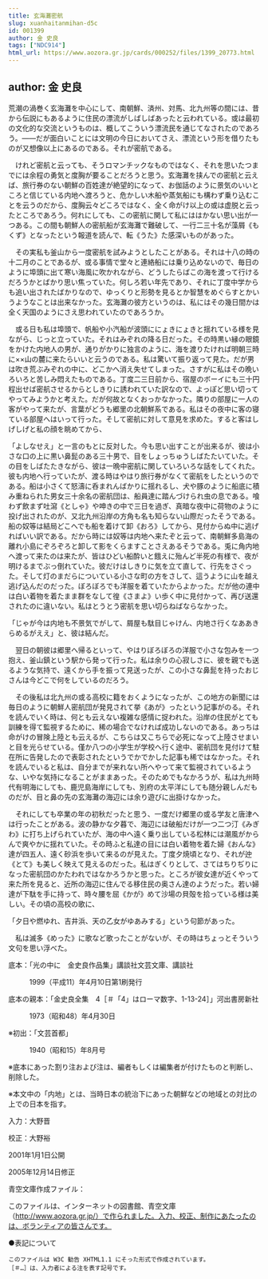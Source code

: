```yaml
---
title: 玄海灘密航
slug: xuanhaitanmihan-d5c
id: 001399
author: 金 史良
tags: ["NDC914"]
html_url: https://www.aozora.gr.jp/cards/000252/files/1399_20773.html
---
```


## author: 金 史良

荒潮の渦巻く玄海灘を中心にして、南朝鮮、済州、対馬、北九州等の間には、昔から伝説にもあるように住民の漂流がしばしばあったと云われている。或は最初の文化的な交流というものは、概してこういう漂流民を通じてなされたのであろう。――だが面白いことには文明の今日においてさえ、漂流という形を借りたものが又想像以上にあるのである。それが密航である。

　けれど密航と云っても、そうロマンチックなものではなく、それを思いたつまでには余程の勇気と度胸が要ることだろうと思う。玄海灘を挟んでの密航と云えば、旅行券のない朝鮮の百姓達が絶望的になって、お伽話のように景気のいいところと信じている内地へ渡ろうと、危かしい木船や蒸気船にも構わず乗り込むことを云うのだから、度胸云々どころではなく、全く命がけ以上の或は虚脱と云ったところであろう。何れにしても、この密航に関して私にははかない思い出が一つある。この間も朝鮮人の密航船が玄海灘で難破して、一行二三十名が藻屑《もくず》となったという報道を読んで、転《うた》た感深いものがあった。

　その実私も釜山から一度密航を試みようとしたことがある。それは十八の時の十二月のことであるが、或る事情で堂々と連絡船には乗り込めないので、毎日のように埠頭に出て寒い海風に吹かれながら、どうしたらばこの海を渡って行けるだろうかとばかり思い焦っていた。何しろ若い年先であり、それに丁度中学からも追い出されたばかりなので、ゆっくりと形勢を見るとか智慧をめぐらすとかいうようなことは出来なかった。玄海灘の彼方というのは、私にはその幾日間かは全く天国のようにさえ思われていたのであろうか。

　或る日も私は埠頭で、帆船や小汽船が波頭ににょきにょきと揺れている様を見ながら、じっと立っていた。それはみぞれの降る日だった。その時黒い縁の眼鏡をかけた内地人の男が、通りがかりに独言のように、海を渡りたければ明朝三時に××山の麓に来たらいいと云うのである。私は驚いて振り返って見た。だが男は吹き荒ぶみぞれの中に、どこかへ消え失せてしまった。さすがに私はその晩いろいろと苦しみ悶えたものである。丁度二三日前から、宿屋のボーイにも三十円程出せば密航させるからとしきりに誘われていた訳なので、よっぽど思い切ってやってみようかと考えた。だが何故となくおっかなかった。隣りの部屋に一人の客がやって来たが、言葉がどうも郷里の北朝鮮系である。私はその夜中に客の寝ている部屋へはいって行った。そして密航に対して意見を求めた。すると客はしげしげと私の顔を眺めてから、

「よしなせえ」と一言のもとに反対した。今も思い出すことが出来るが、彼は小さな口の上に黒い鼻髭のある三十男で、目をしょっちゅうしばたたいていた。その目をしばたたきながら、彼は一晩中密航に関していろいろな話をしてくれた。彼も内地へ行っていたが、渡る時はやはり旅行券がなくて密航をしたというのである。船は小さくて怒濤に呑まれんばかりに揺れるし、犬や豚のように船底に積み重ねられた男女三十余名の密航団は、船員達に踏んづけられ虫の息である。喰わず飲まず吐瀉《としゃ》や呻きの中で三日を過ぎ、真暗な夜中に荷物のように投げ出されたのが、又北九州沿岸の方角も名も知らない山際だったそうである。船の奴等は結局どこへでも船を着けて卸《おろ》してから、見付からぬ中に逃げればいい訳である。だから時には奴等は内地へ来たぞと云って、南朝鮮多島海の離れ小島にぞろぞろと卸して影をくらますことさえあるそうである。兎に角内地へ渡って来たのは来たが、皆はひどい船酔いと餓えに殆んど半死の有様で、夜が明けるまでぶっ倒れていた。彼だけはしきりに気を立て直して、行先をさぐった。そして灯のまだらについている小さな町の方をさして、這うように山を越え逃げ込んだのだった。ぼろぼろでも洋服を着ていたからよかった。だが他の連中は白い着物を着たまま群をなして徨《さまよ》い歩く中に見付かって、再び送還されたのに違いない。私はとうとう密航を思い切らねばならなかった。

「じゃが今は内地も不景気でがして、屑屋も駄目じゃけん、内地さ行くなああきらめるがええ」と、彼は結んだ。

　翌日の朝彼は郷里へ帰るといって、やはりぼろぼろの洋服で小さな包みを一つ抱え、釜山鎮という駅から発って行った。私は余りの心寂しさに、彼を親でも送るような気持で、遠くから手を振って見送ったが、この小さな鼻髭を持ったおじさんは今どこで何をしているのだろう。

　その後私は北九州の或る高校に籍をおくようになったが、この地方の新聞には毎日のように朝鮮人密航団が発見されて挙《あが》ったという記事がのる。それを読んでいく時は、何とも云えない複雑な感情に捉われた。沿岸の住民がとても訓練を得て監視するために、稀の場合でなければ成功しないのである。あっちは命がけの冒険上陸とも云えるが、こちらは又こちらで必死になって上陸させまいと目を光らせている。僅か八つの小学生が学校へ行く途中、密航団を見付けて駐在所に告発したので表彰されたというでかでかした記事も稀ではなかった。それを読んでいると私は、自分までが来れない所へやって来て監視されているような、いやな気持になることがままあった。そのためでもなかろうが、私は九州時代有明海にしても、鹿児島海岸にしても、別府の太平洋にしても随分親しんだものだが、目と鼻の先の玄海灘の海辺には余り遊びに出掛けなかった。

　それにしても卒業の年の初秋だったと思う、一度だけ郷里の或る学友と唐津へは行ったことがある。波の静かな夕暮で、海辺には破船だけが一つ二つ汀《みぎわ》に打ち上げられていたが、海の中へ遠く乗り出している松林には潮風がからんで爽やかに揺れていた。その時ふと私達の目には白い着物を着た婦《おんな》達が四五人、遠く砂浜を歩いて来るのが見えた。丁度夕焼頃となり、それが迚《とて》も美しく映えて見えるのだった。私はぎくりとして、さてはちりぢりになった密航団のかたわれではなかろうかと思った。ところが彼女達が近くやって来た所を見ると、近所の海辺に住んでる移住民の奥さん達のようだった。若い婦達が下駄を手に持って、時々腰を屈《かが》めて沙場の貝殻を拾っている様は美しい。その頃の高校の歌に、

「夕日や燃ゆれ、吉井浜、天の乙女がゆあみする」という句節があった。

　私は滅多《めった》に歌など歌ったことがないが、その時はちょっとそういう文句を思い浮べた。













底本：「光の中に　金史良作品集」講談社文芸文庫、講談社


　　　1999（平成11）年4月10日第1刷発行

底本の親本：「金史良全集　4［＃「4」はローマ数字、1-13-24］」河出書房新社

　　　1973（昭和48）年4月30日

※初出：「文芸首都」

　　　1940（昭和15）年8月号

※底本にあった割り注および注は、編者もしくは編集者が付けたものと判断し、削除した。

※本文中の「内地」とは、当時日本の統治下にあった朝鮮などの地域との対比の上での日本を指す。

入力：大野晋

校正：大野裕

2001年1月1日公開

2005年12月14日修正

青空文庫作成ファイル：

このファイルは、インターネットの図書館、青空文庫（http://www.aozora.gr.jp/）で作られました。入力、校正、制作にあたったのは、ボランティアの皆さんです。









●表記について


	このファイルは W3C 勧告 XHTML1.1 にそった形式で作成されています。
	［＃…］は、入力者による注を表す記号です。